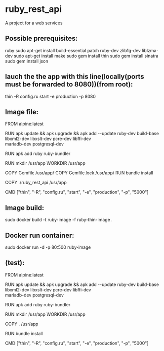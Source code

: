 # ruby_rest_api
A project for a web services

## Possible prerequisites:
ruby
sudo apt-get install build-essential patch ruby-dev zlib1g-dev liblzma-dev
sudo apt-get install make
sudo gem install thin
sudo gem install sinatra
sudo gem install json

## lauch the the app with this line(locally(ports must be forwarded to 8080))(from root):
thin -R config.ru start -e production -p 8080


## Image file:

FROM alpine:latest

RUN apk update && apk upgrade &&  apk add --update ruby-dev build-base \
  libxml2-dev libxslt-dev pcre-dev libffi-dev \
  mariadb-dev postgresql-dev

RUN apk add ruby ruby-bundler

RUN mkdir /usr/app
WORKDIR /usr/app

COPY Gemfile /usr/app/
COPY Gemfile.lock /usr/app/
RUN bundle install

COPY ./ruby_rest_api /usr/app

CMD ["thin", "-R", "config.ru", "start", "-e", "production", "-p", "5000"]

## Image build:
sudo docker build -t ruby-image -f ruby-thin-image .

## Docker run container:
sudo docker run -d -p 80:500 ruby-image
## (test):

FROM alpine:latest

RUN apk update && apk upgrade &&  apk add --update ruby-dev build-base \
  libxml2-dev libxslt-dev pcre-dev libffi-dev \
  mariadb-dev postgresql-dev

RUN apk add ruby ruby-bundler

RUN mkdir /usr/app
WORKDIR /usr/app

COPY . /usr/app

RUN bundle install

CMD ["thin", "-R", "config.ru", "start", "-e", "production", "-p", "5000"]






